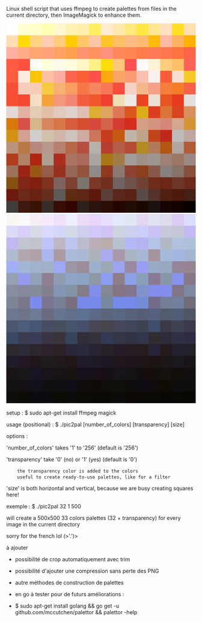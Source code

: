 Linux shell script that uses ffmpeg to create palettes from files in the current directory, then ImageMagick to enhance them.


![](exemple_files/Palettes/gorochu_exemple_palette.png)
![](exemple_files/Palettes/uranus_exemple_palette.png)

setup :		$ sudo apt-get install ffmpeg magick

usage (positional) :		$ ./pic2pal [number_of_colors] [transparency] [size]

options :

'number_of_colors' takes '1' to '256' (default is '256')

'transparency' take '0' (no) or '1' (yes) (default is '0')

		the transparency color is added to the colors
		useful to create ready-to-use palettes, like for a filter
  
 'size' is both horizontal and vertical, because we are busy creating squares here!
 
 exemple :		$ ./pic2pal 32 1 500
 
 will create a 500x500 33 colors palettes (32 + transparency) for every image in the current directory


sorry for the french lol (>'.')>

à ajouter

- possibilité de crop automatiquement avec trim

- possibilité d'ajouter une compression sans perte des PNG

- autre méthodes de construction de palettes

- en go à tester pour de futurs améliorations :

- $ sudo apt-get install golang && go get -u github.com/mccutchen/palettor && palettor -help

